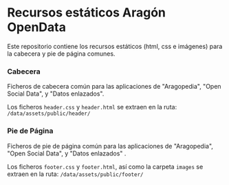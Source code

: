 # Recursos estáticos Aragón OpenData

Este repositorio contiene los recursos estáticos (html, css e imágenes) para la cabecera y pie de página comunes.

### Cabecera

Ficheros de cabecera común para las aplicaciones de "Aragopedia", "Open Social Data", y "Datos enlazados". 

Los ficheros `header.css` y `header.html` se extraen en la ruta:
`/data/assets/public/header/`

### Pie de Página

Ficheros de pie de página común para las aplicaciones de "Aragopedia", "Open Social Data", y "Datos enlazados" .

Los ficheros `footer.css` y `footer.html`, así como la carpeta `images` se extraen en la ruta:
`/data/assets/public/footer/`